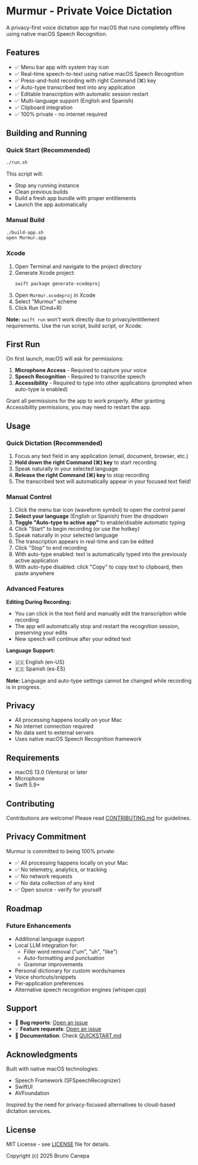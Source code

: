 # Murmur - Private Voice Dictation

A privacy-first voice dictation app for macOS that runs completely offline using native macOS Speech Recognition.

## Features

- ✅ Menu bar app with system tray icon
- ✅ Real-time speech-to-text using native macOS Speech Recognition
- ✅ Press-and-hold recording with right Command (⌘) key
- ✅ Auto-type transcribed text into any application
- ✅ Editable transcription with automatic session restart
- ✅ Multi-language support (English and Spanish)
- ✅ Clipboard integration
- ✅ 100% private - no internet required

## Building and Running

### Quick Start (Recommended)
```bash
./run.sh
```

This script will:
- Stop any running instance
- Clean previous builds
- Build a fresh app bundle with proper entitlements
- Launch the app automatically

### Manual Build
```bash
./build-app.sh
open Murmur.app
```

### Xcode
1. Open Terminal and navigate to the project directory
2. Generate Xcode project:
   ```bash
   swift package generate-xcodeproj
   ```
3. Open `Murmur.xcodeproj` in Xcode
4. Select "Murmur" scheme
5. Click Run (Cmd+R)

**Note:** `swift run` won't work directly due to privacy/entitlement requirements. Use the run script, build script, or Xcode.

## First Run

On first launch, macOS will ask for permissions:
1. **Microphone Access** - Required to capture your voice
2. **Speech Recognition** - Required to transcribe speech
3. **Accessibility** - Required to type into other applications (prompted when auto-type is enabled)

Grant all permissions for the app to work properly. After granting Accessibility permissions, you may need to restart the app.

## Usage

### Quick Dictation (Recommended)

1. Focus any text field in any application (email, document, browser, etc.)
2. **Hold down the right Command (⌘) key** to start recording
3. Speak naturally in your selected language
4. **Release the right Command (⌘) key** to stop recording
5. The transcribed text will automatically appear in your focused text field!

### Manual Control

1. Click the menu bar icon (waveform symbol) to open the control panel
2. **Select your language** (English or Spanish) from the dropdown
3. **Toggle "Auto-type to active app"** to enable/disable automatic typing
4. Click "Start" to begin recording (or use the hotkey)
5. Speak naturally in your selected language
6. The transcription appears in real-time and can be edited
7. Click "Stop" to end recording
8. With auto-type enabled: text is automatically typed into the previously active application
9. With auto-type disabled: click "Copy" to copy text to clipboard, then paste anywhere

### Advanced Features

**Editing During Recording:**
- You can click in the text field and manually edit the transcription while recording
- The app will automatically stop and restart the recognition session, preserving your edits
- New speech will continue after your edited text

**Language Support:**
- 🇺🇸 English (en-US)
- 🇪🇸 Spanish (es-ES)

**Note:** Language and auto-type settings cannot be changed while recording is in progress.

## Privacy

- All processing happens locally on your Mac
- No internet connection required
- No data sent to external servers
- Uses native macOS Speech Recognition framework

## Requirements

- macOS 13.0 (Ventura) or later
- Microphone
- Swift 5.9+

## Contributing

Contributions are welcome! Please read [CONTRIBUTING.md](CONTRIBUTING.md) for guidelines.

## Privacy Commitment

Murmur is committed to being 100% private:
- ✅ All processing happens locally on your Mac
- ✅ No telemetry, analytics, or tracking
- ✅ No network requests
- ✅ No data collection of any kind
- ✅ Open source - verify for yourself

## Roadmap

### Future Enhancements
- Additional language support
- Local LLM integration for:
  - Filler word removal ("um", "uh", "like")
  - Auto-formatting and punctuation
  - Grammar improvements
- Personal dictionary for custom words/names
- Voice shortcuts/snippets
- Per-application preferences
- Alternative speech recognition engines (whisper.cpp)

## Support

- 🐛 **Bug reports**: [Open an issue](https://github.com/bruncanepa/murmur/issues)
- 💡 **Feature requests**: [Open an issue](https://github.com/bruncanepa/murmur/issues)
- 📖 **Documentation**: Check [QUICKSTART.md](QUICKSTART.md)

## Acknowledgments

Built with native macOS technologies:
- Speech Framework (SFSpeechRecognizer)
- SwiftUI
- AVFoundation

Inspired by the need for privacy-focused alternatives to cloud-based dictation services.

## License

MIT License - see [LICENSE](LICENSE) file for details.

Copyright (c) 2025 Bruno Canepa
